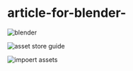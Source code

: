 # article-for-blender-

![blender](https://user-images.githubusercontent.com/36701979/36607564-c36a0b04-18e8-11e8-9737-d7cf16c89d41.jpg)


![asset store guide](https://user-images.githubusercontent.com/36701979/36611986-1ea142ae-18f7-11e8-9053-5faa83871a29.png)


![impoert assets](https://user-images.githubusercontent.com/36701979/36614408-72fb9ece-18fe-11e8-9a4a-47fca134854e.png)
